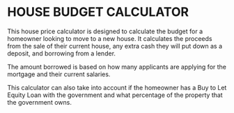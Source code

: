# HOUSE BUDGET CALCULATOR

This house price calculator is designed to calculate the budget for a homeowner looking to move to a new house. It calculates the proceeds from the sale of their current house, any extra cash they will put down as a deposit, and borrowing from a lender.

The amount borrowed is based on how many applicants are applying for the mortgage and their current salaries.

This calculator can also take into account if the homeowner has a Buy to Let Equity Loan with the government and what percentage of the property that the government owns.
